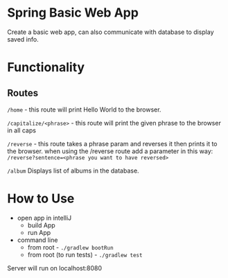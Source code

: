 # Spring Basic Web App
Create a basic web app, can also communicate with database to display saved info.

# Functionality

## Routes
`/home` - this route will print Hello World to the browser.

`/capitalize/<phrase>` - this route will print the given phrase to the browser in all caps

`/reverse` - this route takes a phrase param and reverses it then prints it to the browser.
    when using the /reverse route add a parameter in this way: 
    `/reverse?sentence=<phrase you want to have reversed> `

`/album` Displays list of albums in the database.

# How to Use

- open app in intelliJ
    - build App
    - run App
- command line
    - from root - `./gradlew bootRun`
    - from root (to run tests) - `./gradlew test`
    
Server will run on localhost:8080




